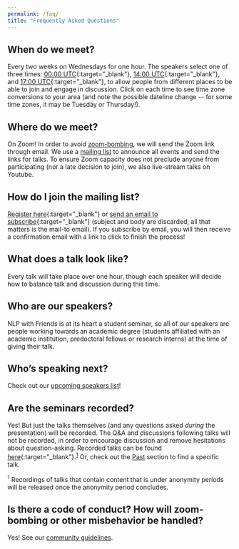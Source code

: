 ```yaml
---
permalink: /faq/
title: "Frequently Asked Questions"
---
```


## When do we meet?
Every two weeks on Wednesdays for one hour. The speakers select one of three times: [00:00 UTC](https://www.timeanddate.com/worldclock/converter.html?iso=20210303T000000&p1=1440&p2=224&p3=179&p4=tz_gmt&p5=136&p6=268&p7=676&p8=33&p9=152){:target="_blank"}, [14:00 UTC](https://www.timeanddate.com/worldclock/converter.html?iso=20210303T140000&p1=1440&p2=224&p3=179&p4=tz_gmt&p5=136&p6=268&p7=676&p8=33&p9=152){:target="_blank"}, and [17:00 UTC](https://www.timeanddate.com/worldclock/converter.html?iso=20210303T170000&p1=1440&p2=224&p3=179&p4=tz_gmt&p5=136&p6=268&p7=676&p8=33&p9=152){:target="_blank"}, to allow people from different places to be able to join and engage in discussion. Click on each time to see time zone conversions to your area (and note the possible dateline change -- for some time zones, it may be Tuesday or Thursday!). 

## Where do we meet?
On Zoom! In order to avoid [zoom-bombing](/assets/images/zoom-bomb.png), we will send the Zoom link through email.
We use a [mailing list](/faq/#how-do-i-join-the-mailing-list) to announce all events and send the links for talks.
To ensure Zoom capacity does not preclude anyone from participating (nor a late decision to join), we also live-stream talks on Youtube. 

## How do I join the mailing list? 
[Register here](https://groups.google.com/g/nlp-with-friends/){:target="_blank"} or [send an email to subscribe](mailto:nlp-with-friends+subscribe@googlegroups.com){:target="_blank"} (subject and body are discarded, all that matters is the mail-to email). 
If you subscribe by email, you will then receive a confirmation email with a link to click to finish the process!

## What does a talk look like? 
Every talk will take place over one hour, though each speaker will decide how to balance talk and discussion during this time. 

## Who are our speakers?
NLP with Friends is at its heart a student seminar, so all of our speakers are people working towards an academic degree (students affiliated with an academic institution, predoctoral fellows or research interns) at the time of giving their talk. 

## Who’s speaking next?
Check out our [upcoming speakers list](/upcoming)!

## Are the seminars recorded?
Yes! But just the talks themselves (and any questions asked *during* the presentation) will be recorded.
The Q&A and discussions following talks will not be recorded, in order to encourage discussion and remove hesitations about question-asking. 
Recorded talks can be found [here](https://www.youtube.com/playlist?list=PL0zsOCvKa2iEqmPV6WGhjuP-tsrUy102C){:target="_blank"}.<sup>[1](#myfootnote1)</sup>  Or, check out the [Past](/past) section to find a specific talk.

<a name="footnote_1"><sup>1</sup></a> Recordings of talks that contain content that is under anonymity periods will be released once the anonymity period concludes.

## Is there a code of conduct? How will zoom-bombing or other misbehavior be handled? 
Yes! See our [community guidelines](/guidelines/#community-guidelines).

